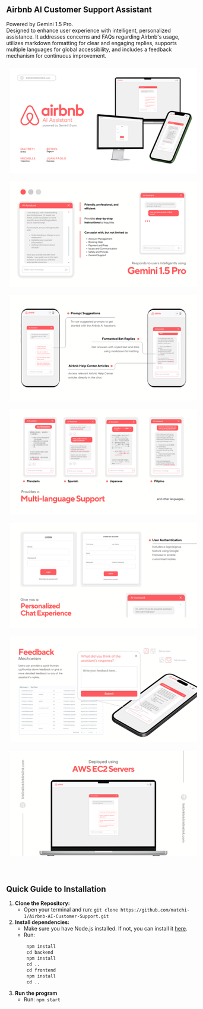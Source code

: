 ## Airbnb AI Customer Support Assistant

Powered by Gemini 1.5 Pro.
<br>
Designed to enhance user experience with intelligent, personalized assistance.
It addresses concerns and FAQs regarding Airbnb's usage, utilizes markdown formatting for clear and engaging replies,
supports multiple languages for global accessibility, and includes a feedback mechanism for continuous improvement.

<div style="text-align: center;">
  <img src="assets/1.png" alt="Image 1" style="margin: 10px;">
  <img src="assets/2.png" alt="Image 2" style="margin: 10px;">
  <img src="assets/3.png" alt="Image 3" style="margin: 10px;">
  <img src="assets/4.png" alt="Image 4" style="margin: 10px;">
  <img src="assets/5.png" alt="Image 5" style="margin: 10px;">
  <img src="assets/6.png" alt="Image 6" style="margin: 10px;">
  <img src="assets/7.png" alt="Image 7" style="margin: 10px;">
</div>

<br>
<br>

## Quick Guide to Installation

1. **Clone the Repository:**
   - Open your terminal and run: `git clone https://github.com/matchi-1/Airbnb-AI-Customer-Support.git`
2. **Install dependencies:**
   - Make sure you have Node.js installed. If not, you can install it [here](https://nodejs.org/en).
   - Run:
     ```
      npm install
      cd backend
      npm install
      cd ..
      cd frontend
      npm install
      cd ..
      ```
3. **Run the program**
   - Run: `npm start`
